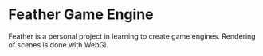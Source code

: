 # Feather Game Engine
Feather is a personal project in learning to create game engines. Rendering of scenes is done with WebGl.
